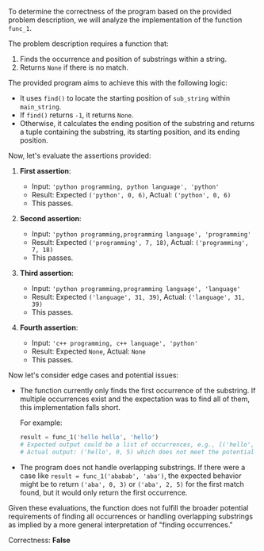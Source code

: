 To determine the correctness of the program based on the provided problem description, we will analyze the implementation of the function `func_1`.

The problem description requires a function that:

1. Finds the occurrence and position of substrings within a string.
2. Returns `None` if there is no match.

The provided program aims to achieve this with the following logic:

- It uses `find()` to locate the starting position of `sub_string` within `main_string`.
- If `find()` returns `-1`, it returns `None`.
- Otherwise, it calculates the ending position of the substring and returns a tuple containing the substring, its starting position, and its ending position.

Now, let's evaluate the assertions provided:

1. **First assertion**: 
   - Input: `'python programming, python language', 'python'`
   - Result: Expected `('python', 0, 6)`, Actual: `('python', 0, 6)`
   - This passes.

2. **Second assertion**:
   - Input: `'python programming,programming language', 'programming'`
   - Result: Expected `('programming', 7, 18)`, Actual: `('programming', 7, 18)`
   - This passes.

3. **Third assertion**:
   - Input: `'python programming,programming language', 'language'`
   - Result: Expected `('language', 31, 39)`, Actual: `('language', 31, 39)`
   - This passes.

4. **Fourth assertion**:
   - Input: `'c++ programming, c++ language', 'python'`
   - Result: Expected `None`, Actual: `None`
   - This passes.

Now let's consider edge cases and potential issues:

- The function currently only finds the first occurrence of the substring. If multiple occurrences exist and the expectation was to find all of them, this implementation falls short.
  
  For example:
  ```python
  result = func_1('hello hello', 'hello')
  # Expected output could be a list of occurrences, e.g., [('hello', 0, 5), ('hello', 6, 11)]
  # Actual output: ('hello', 0, 5) which does not meet the potential extended requirement.
  ```

- The program does not handle overlapping substrings. If there were a case like `result = func_1('ababab', 'aba')`, the expected behavior might be to return `('aba', 0, 3)` or `('aba', 2, 5)` for the first match found, but it would only return the first occurrence.

Given these evaluations, the function does not fulfill the broader potential requirements of finding all occurrences or handling overlapping substrings as implied by a more general interpretation of "finding occurrences."

Correctness: **False**